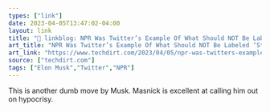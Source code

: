 ```yaml
---
types: ["link"]
date: 2023-04-05T13:47:02-04:00
layout: link
title: "🔗 linkblog: NPR Was Twitter’s Example Of What Should NOT Be Labeled ‘State-Affiliated Media.’ Then Musk Added The Label And Retconned The Policy | Techdirt'"
art_title: "NPR Was Twitter’s Example Of What Should NOT Be Labeled ‘State-Affiliated Media.’ Then Musk Added The Label And Retconned The Policy | Techdirt"
art_link: "https://www.techdirt.com/2023/04/05/npr-was-twitters-example-of-what-should-not-be-labeled-state-affiliated-media-then-musk-added-the-label-and-retconned-the-policy/"
source: ["techdirt.com"]
tags: ["Elon Musk","Twitter","NPR"]
---
```

This is another dumb move by Musk. Masnick is excellent at calling him out on hypocrisy.  
 
